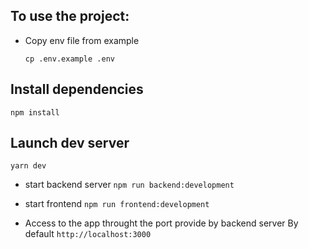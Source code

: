 ## To use the project:

- Copy env file from example

  `cp .env.example .env`

## Install dependencies

`npm install`

## Launch dev server

`yarn dev`

- start backend server
  `npm run backend:development`

- start frontend
  `npm run frontend:development`

- Access to the app throught the port provide by backend server
  By default `http://localhost:3000`
